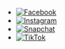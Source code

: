 
- [![Facebook](https://img.shields.io/badge/Facebook-%231877F2.svg?style=for-the-badge&logo=facebook&logoColor=white)](https://www.facebook.com/profile.php?id=100037198926122&ref=xav_ig_profile_web)
- [![Instagram](https://img.shields.io/badge/Instagram-%23E4405F.svg?style=for-the-badge&logo=instagram&logoColor=white)](https://www.instagram.com/abdallah_mostafa49/profilecard/?igsh=NGNmcG1pdHVpa2k=-271.15)
- [![Snapchat](https://img.shields.io/badge/Snapchat-%23FFFC00.svg?style=for-the-badge&logo=snapchat&logoColor=black)](https://l.instagram.com/?u=https%3A%2F%2Fwww.snapchat.com%2Fadd%2Fabdallah492006%3Fshare_id%3DbGsiCn_6SHyv5wTISSgrnQ%26locale%3Dar_EG%2540numbers%253Dlatn%26fbclid%3DPAZXh0bgNhZW0CMTEAAabiixTHYQxdR7A68SkzwK5IZmwYiUuL_PQKQfPhq_za2IPZk0lk3W1aRao_aem_mcB2TJZZZO8m14pc5lA2iA&e=AT1_W3ElBbS2pdEhdxPJ3HJsftsNxHP2Rnolx71PePH9bR4XnPIxSlsby9TdTbaq5MdvnaKC39PunK54Tx8wJlPtllKCEjjDmeNUaQ)
- [![TikTok](https://img.shields.io/badge/TikTok-%23000000.svg?style=for-the-badge&logo=tiktok&logoColor=white)](https://l.instagram.com/?u=https%3A%2F%2Fwww.tiktok.com%2F%40abdallah_mostafa49%3F_t%3D8plyuAJntmn%26_r%3D1%26fbclid%3DPAZXh0bgNhZW0CMTEAAaa6nVqWam4ZTXvwNflYtLN5nSqoEuf0AI36aMCHv-g-mc3lYYGEqu_ckzE_aem_Geo6jFqO5BBTPx3Osuv9eQ&e=AT2T_-z9mvab6O9Vk-DwxH0Jg9uBt0zU_4Grnkh5CY6_d-HcMaGwXdEMEOUWYHcd2JZH9QCgUidsWDKLP8KDT9rx-bIaVSdB6Qnojg)
